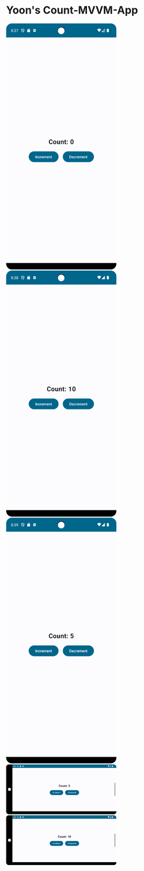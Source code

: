 # Yoon's Count-MVVM-App
<div style="display: inline-block;">
    <img src="app/src/main/res/drawable/count0.png" alt="count0.png" width="300"/>
    <img src="app/src/main/res/drawable/increment10.png" alt="increment10" width="300"/>
</div>
<div style="display: inline-block;">
    <img src="app/src/main/res/drawable/decrement5.png" alt="decrement5.png" width="300"/>
</div>
<div style="display: inline-block;">
    <img src="app/src/main/res/drawable/horizon5.png" alt="horizon5.png" width="300"/>
    <img src="app/src/main/res/drawable/horizon10.png" alt="horizon10.png" width="300"/>
</div>